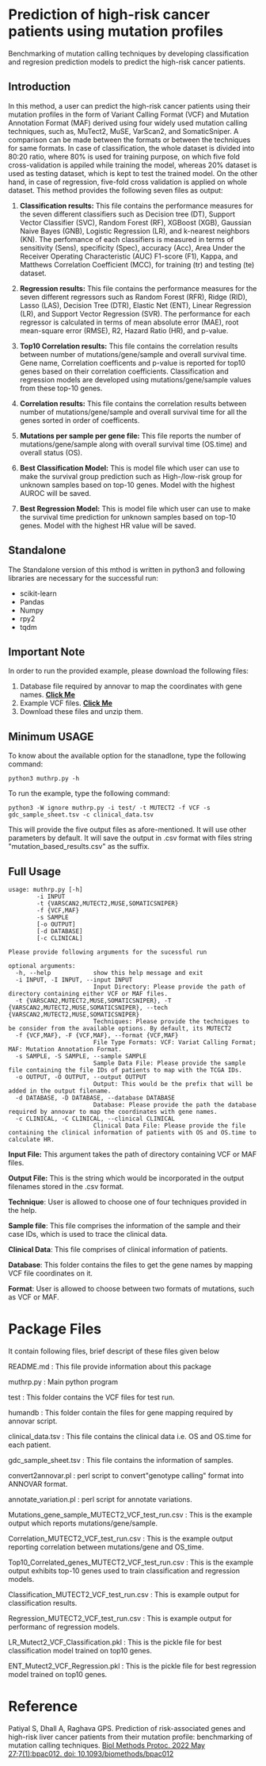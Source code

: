 # **Prediction of high-risk cancer patients using mutation profiles**
Benchmarking of mutation calling techniques by developing classification and regresion prediction models to predict the high-risk cancer patients.
## Introduction
In this method, a user can predict the high-risk cancer patients using their mutation profiles in the form of Variant Calling Format (VCF) and Mutation Annotation Format (MAF) derived using four widely used mutation calling techniques, such as, MuTect2, MuSE, VarScan2, and SomaticSniper. A comparison can be made between the formats or between the techniques for same formats. In case of classification, the whole dataset is divided into 80:20 ratio, where 80% is used for training purpose, on which five fold cross-validation is appiled while training the model, whereas 20% dataset is used as testing dataset, which is kept to test the trained model. On the other hand, in case of regression, five-fold cross validation is applied on whole dataset. This method provides the following seven files as output:

1. **Classification results:** This file contains the performance measures for the seven different classifiers such as Decision tree (DT), Support Vector Classifier (SVC), Random Forest (RF), XGBoost (XGB), Gaussian Naive Bayes (GNB), Logistic Regression (LR), and k-nearest neighbors (KN). The perfomance of each classifiers is measured in terms of sensitivity (Sens), specificity (Spec), accuracy (Acc), Area Under the Receiver Operating Characteristic (AUC) F1-score (F1), Kappa, and Matthews Correlation Coefficient (MCC), for training (tr) and testing (te) dataset.

2. **Regression results:** This file contains the performance measures for the seven different regressors such as Random Forest (RFR), Ridge (RID), Lasso (LAS), Decision Tree (DTR), Elastic Net (ENT), Linear Regression (LR), and Support Vector Regression (SVR). The performance for each regressor is calculated in terms of mean absolute error (MAE), root mean-square error (RMSE), R2, Hazard Ratio (HR), and p-value.

3. **Top10 Correlation results:** This file contains the correlation results between number of mutations/gene/sample and overall survival time. Gene name, Correlation coefficents and p-value is reported for top10 genes based on their correlation coefficients. Classification and regression models are developed using mutations/gene/sample values from these top-10 genes.

4. **Correlation results:** This file contains the correlation results between number of mutations/gene/sample and overall survival time for all the genes sorted in order of coefficents.

5. **Mutations per sample per gene file:** This file reports the number of mutations/gene/sample along with overall survival time (OS.time) and overall status (OS).

6. **Best Classification Model:** This is model file which user can use to make the survival group prediction such as High-/low-risk group for unknown samples based on top-10 genes. Model with the highest AUROC will be saved.

7. **Best Regression Model:** This is model file which user can use to make the survival time prediction for unknown samples based on top-10 genes. Model with the highest HR value will be saved.

## Standalone
The Standalone version of this mthod is written in python3 and following libraries are necessary for the successful run:
- scikit-learn
- Pandas
- Numpy
- rpy2
- tqdm

## Important Note
In order to run the provided example, please download the following files:
1. Database file required by annovar to map the coordinates with gene names. [**Click Me**](https://github.com/sumeetpatiyal/muthrp/raw/main/humandb.zip)
2. Example VCF files. [**Click Me**](https://github.com/sumeetpatiyal/muthrp/raw/main/test.zip)
3. Download these files and unzip them.

## Minimum USAGE
To know about the available option for the stanadlone, type the following command:
```
python3 muthrp.py -h
```
To run the example, type the following command:
```
python3 -W ignore muthrp.py -i test/ -t MUTECT2 -f VCF -s gdc_sample_sheet.tsv -c clinical_data.tsv
```
This will provide the five output files as afore-mentioned. It will use other parameters by default. It will save the output in .csv format with files string "mutation_based_results.csv" as the suffix.

## Full Usage
```
usage: muthrp.py [-h]
		-i INPUT
		-t {VARSCAN2,MUTECT2,MUSE,SOMATICSNIPER}
		-f {VCF,MAF}
		-s SAMPLE 
		[-o OUTPUT]
		[-d DATABASE]
		[-c CLINICAL]
```
```
Please provide following arguments for the sucessful run

optional arguments:
  -h, --help            show this help message and exit
  -i INPUT, -I INPUT, --input INPUT
                        Input Directory: Please provide the path of directory containing either VCF or MAF files.
  -t {VARSCAN2,MUTECT2,MUSE,SOMATICSNIPER}, -T {VARSCAN2,MUTECT2,MUSE,SOMATICSNIPER}, --tech {VARSCAN2,MUTECT2,MUSE,SOMATICSNIPER}
                        Techniques: Please provide the techniques to be consider from the available options. By default, its MUTECT2
  -f {VCF,MAF}, -F {VCF,MAF}, --format {VCF,MAF}
                        File Type Formats: VCF: Variat Calling Format; MAF: Mutation Annotation Format.
  -s SAMPLE, -S SAMPLE, --sample SAMPLE
                        Sample Data File: Please provide the sample file containing the file IDs of patients to map with the TCGA IDs.
  -o OUTPUT, -O OUTPUT, --output OUTPUT
                        Output: This would be the prefix that will be added in the output filename.
  -d DATABASE, -D DATABASE, --database DATABASE
                        Database: Please provide the path the database required by annovar to map the coordinates with gene names.
  -c CLINICAL, -C CLINICAL, --clinical CLINICAL
                        Clinical Data File: Please provide the file containing the clinical information of patients with OS and OS.time to calculate HR.
```

**Input File:** This argument takes the path of directory containing VCF or MAF files.

**Output File:** This is the string which would be incorporated in the output filenames stored in the .csv format. 

**Technique**: User is allowed to choose one of four techniques provided in the help.

**Sample file**: This file comprises the information of the sample and their case IDs, which is used to trace the clinical data.

**Clinical Data**: This file comprises of clinical information of patients.

**Database**: This folder contains the files to get the gene names by mapping VCF file coordinates on it.

**Format**: User is allowed to choose between two formats of mutations, such as VCF or MAF.

Package Files
=============
It contain following files, brief descript of these files given below

README.md                       		: This file provide information about this package

muthrp.py                       		: Main python program

test                            		: This folder contains the VCF files for test run.

humandb                         		: This folder contain the files for gene mapping required by annovar script.

clinical_data.tsv               		: This file contains the clinical data i.e. OS and OS.time for each patient.

gdc_sample_sheet.tsv            		: This file contains the information of samples.

convert2annovar.pl              		: perl script to convert"genotype calling" format into ANNOVAR format.

annotate_variation.pl                		: perl script for annotate variations.

Mutations_gene_sample_MUTECT2_VCF_test_run.csv	: This is the example output which reports mutations/gene/sample.

Correlation_MUTECT2_VCF_test_run.csv 		: This is the example output reporting correlation between mutations/gene and OS_time.

Top10_Correlated_genes_MUTECT2_VCF_test_run.csv : This is the example output exhibits top-10 genes used to train classification and regression models.

Classification_MUTECT2_VCF_test_run.csv		: This is example output for classification results.

Regression_MUTECT2_VCF_test_run.csv		: This is example output for performanc of regression models.

LR_Mutect2_VCF_Classification.pkl		: This is the pickle file for best classification model trained on top10 genes.

ENT_Mutect2_VCF_Regression.pkl			: This is the pickle file for best regression model trained on top10 genes.

# Reference
Patiyal S, Dhall A, Raghava GPS. Prediction of risk-associated genes and high-risk liver cancer patients from their mutation profile: benchmarking of mutation calling techniques. <a href="https://pubmed.ncbi.nlm.nih.gov/35734767/">Biol Methods Protoc. 2022 May 27;7(1):bpac012. doi: 10.1093/biomethods/bpac012</a>
